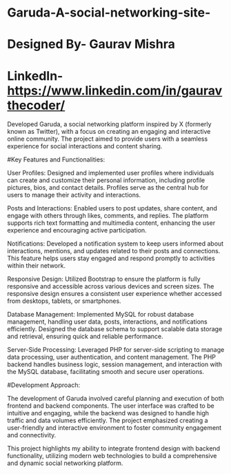 # Garuda-A-social-networking-site-
# Designed By- Gaurav Mishra
# LinkedIn- https://www.linkedin.com/in/gauravthecoder/
Developed Garuda, a social networking platform inspired by X (formerly known as Twitter), with a focus on creating an engaging and interactive online community. The project aimed to provide users with a seamless experience for social interactions and content sharing.

#Key Features and Functionalities:

User Profiles: Designed and implemented user profiles where individuals can create and customize their personal information, including profile pictures, bios, and contact details. Profiles serve as the central hub for users to manage their activity and interactions.

Posts and Interactions: Enabled users to post updates, share content, and engage with others through likes, comments, and replies. The platform supports rich text formatting and multimedia content, enhancing the user experience and encouraging active participation.

Notifications: Developed a notification system to keep users informed about interactions, mentions, and updates related to their posts and connections. This feature helps users stay engaged and respond promptly to activities within their network.

Responsive Design: Utilized Bootstrap to ensure the platform is fully responsive and accessible across various devices and screen sizes. The responsive design ensures a consistent user experience whether accessed from desktops, tablets, or smartphones.

Database Management: Implemented MySQL for robust database management, handling user data, posts, interactions, and notifications efficiently. Designed the database schema to support scalable data storage and retrieval, ensuring quick and reliable performance.

Server-Side Processing: Leveraged PHP for server-side scripting to manage data processing, user authentication, and content management. The PHP backend handles business logic, session management, and interaction with the MySQL database, facilitating smooth and secure user operations.

#Development Approach:

The development of Garuda involved careful planning and execution of both frontend and backend components. The user interface was crafted to be intuitive and engaging, while the backend was designed to handle high traffic and data volumes efficiently. The project emphasized creating a user-friendly and interactive environment to foster community engagement and connectivity.

This project highlights my ability to integrate frontend design with backend functionality, utilizing modern web technologies to build a comprehensive and dynamic social networking platform.

